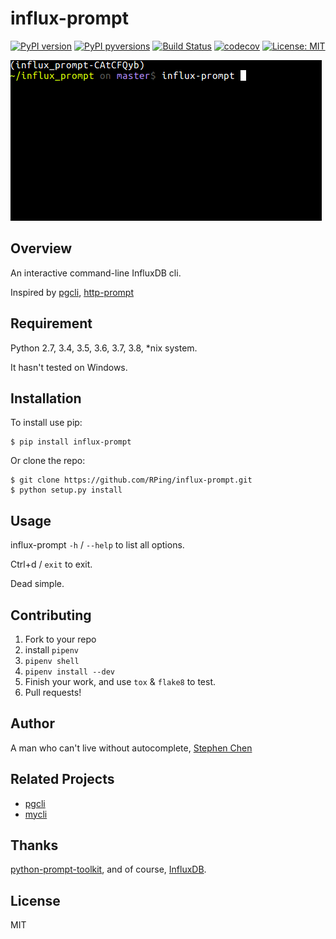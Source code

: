 influx-prompt
===============================
[![PyPI version](https://badge.fury.io/py/influx-prompt.svg)](https://badge.fury.io/py/influx-prompt)
[![PyPI pyversions](https://img.shields.io/pypi/pyversions/influx-prompt.svg)](https://pypi.python.org/pypi/influx-prompt/)
[![Build Status](https://travis-ci.org/RPing/influx-prompt.svg?branch=master)](https://travis-ci.org/RPing/influx-prompt)
[![codecov](https://codecov.io/gh/RPing/influx-prompt/branch/master/graph/badge.svg)](https://codecov.io/gh/RPing/influx-prompt)
[![License: MIT](https://img.shields.io/badge/License-MIT-yellow.svg)](https://opensource.org/licenses/MIT)


<img src="screenshot.gif" />

Overview
--------

An interactive command-line InfluxDB cli.

Inspired by [pgcli](https://github.com/dbcli/pgcli), [http-prompt
](https://github.com/eliangcs/http-prompt)

Requirement
--------
Python 2.7, 3.4, 3.5, 3.6, 3.7, 3.8, *nix system.

It hasn't tested on Windows.

Installation
--------------------

To install use pip:

    $ pip install influx-prompt

Or clone the repo:

    $ git clone https://github.com/RPing/influx-prompt.git
    $ python setup.py install

Usage
------------
influx-prompt `-h` / `--help` to list all options.

Ctrl+d / `exit` to exit.

Dead simple.

Contributing
------------

1. Fork to your repo
2. install `pipenv`
3. `pipenv shell`
4. `pipenv install --dev`
5. Finish your work, and use `tox` & `flake8` to test.
6. Pull requests!


Author
------------

A man who can't live without autocomplete, [Stephen Chen](https://github.com/RPing)

Related Projects
------------
- [pgcli](https://github.com/dbcli/pgcli)
- [mycli](https://github.com/dbcli/mycli)

Thanks
------------
[python-prompt-toolkit](https://github.com/jonathanslenders/python-prompt-toolkit), and of course, [InfluxDB](https://www.influxdata.com).


License
------------

MIT
